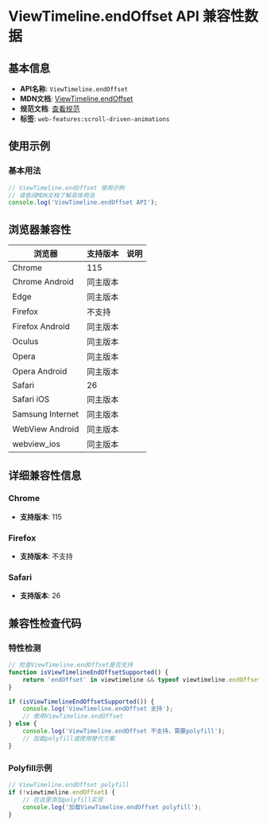 # ViewTimeline.endOffset API 兼容性数据

## 基本信息

- **API名称**: `ViewTimeline.endOffset`
- **MDN文档**: [ViewTimeline.endOffset](https://developer.mozilla.org/docs/Web/API/ViewTimeline/endOffset)
- **规范文档**: [查看规范](https://drafts.csswg.org/scroll-animations/#dom-viewtimeline-endoffset)
- **标签**: `web-features:scroll-driven-animations`

## 使用示例

### 基本用法

```javascript
// ViewTimeline.endOffset 使用示例
// 请查阅MDN文档了解具体用法
console.log('ViewTimeline.endOffset API');
```

## 浏览器兼容性

| 浏览器 | 支持版本 | 说明 |
|--------|----------|------|
| Chrome | 115 |  |
| Chrome Android | 同主版本 |  |
| Edge | 同主版本 |  |
| Firefox | 不支持 |  |
| Firefox Android | 同主版本 |  |
| Oculus | 同主版本 |  |
| Opera | 同主版本 |  |
| Opera Android | 同主版本 |  |
| Safari | 26 |  |
| Safari iOS | 同主版本 |  |
| Samsung Internet | 同主版本 |  |
| WebView Android | 同主版本 |  |
| webview_ios | 同主版本 |  |

## 详细兼容性信息

### Chrome

- **支持版本**: 115

### Firefox

- **支持版本**: 不支持

### Safari

- **支持版本**: 26

## 兼容性检查代码

### 特性检测

```javascript
// 检查ViewTimeline.endOffset是否支持
function isViewTimelineEndOffsetSupported() {
    return 'endOffset' in viewtimeline && typeof viewtimeline.endOffset === 'function';
}

if (isViewTimelineEndOffsetSupported()) {
    console.log('ViewTimeline.endOffset 支持');
    // 使用ViewTimeline.endOffset
} else {
    console.log('ViewTimeline.endOffset 不支持，需要polyfill');
    // 加载polyfill或使用替代方案
}
```

### Polyfill示例

```javascript
// ViewTimeline.endOffset polyfill
if (!viewtimeline.endOffset) {
    // 在这里添加polyfill实现
    console.log('加载ViewTimeline.endOffset polyfill');
}
```

